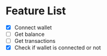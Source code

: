# Feature List

- [x] Connect wallet
- [ ] Get balance
- [ ] Get transactions
- [x] Check if wallet is connected or not